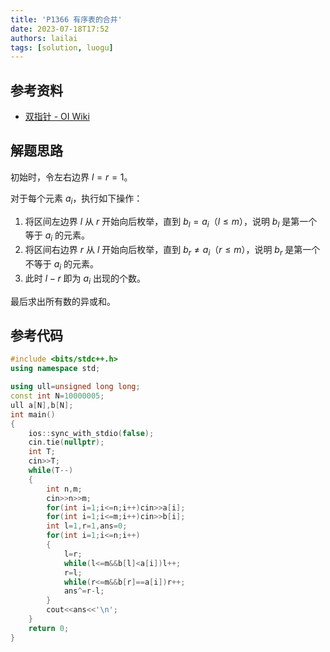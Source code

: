 ```yaml
---
title: 'P1366 有序表的合并'
date: 2023-07-18T17:52
authors: lailai
tags: [solution, luogu]
---
```


<Solution pid="P1366" aid="321y9gnd" />

<!-- truncate -->

## 参考资料

- [双指针 - OI Wiki](https://oi-wiki.org/misc/two-pointer/)

## 解题思路

初始时，令左右边界 $l=r=1$。

对于每个元素 $a_i$，执行如下操作：

1. 将区间左边界 $l$ 从 $r$ 开始向后枚举，直到 $b_l=a_i$（$l\le m$），说明 $b_l$ 是第一个等于 $a_i$ 的元素。
2. 将区间右边界 $r$ 从 $l$ 开始向后枚举，直到 $b_r\ne a_i$（$r\le m$），说明 $b_r$ 是第一个不等于 $a_i$ 的元素。
3. 此时 $l-r$ 即为 $a_i$ 出现的个数。

最后求出所有数的异或和。

## 参考代码

```cpp
#include <bits/stdc++.h>
using namespace std;

using ull=unsigned long long;
const int N=10000005;
ull a[N],b[N];
int main()
{
	ios::sync_with_stdio(false);
	cin.tie(nullptr);
	int T;
	cin>>T;
	while(T--)
	{
		int n,m;
		cin>>n>>m;
		for(int i=1;i<=n;i++)cin>>a[i];
		for(int i=1;i<=m;i++)cin>>b[i];
		int l=1,r=1,ans=0;
		for(int i=1;i<=n;i++)
		{
			l=r;
			while(l<=m&&b[l]<a[i])l++;
			r=l;
			while(r<=m&&b[r]==a[i])r++;
			ans^=r-l;
		}
		cout<<ans<<'\n';
	}
	return 0;
}
```
